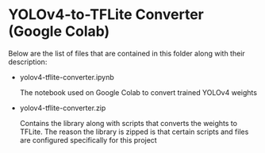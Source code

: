 # YOLOv4-to-TFLite Converter (Google Colab)

Below are the list of files that are contained in this folder along with their description:

- yolov4-tflite-converter.ipynb

  The notebook used on Google Colab to convert trained YOLOv4 weights

- yolov4-tflite-converter.zip

  Contains the library along with scripts that converts the weights to TFLite. The reason the library is zipped is that certain scripts and files are configured specifically for this project
  
  
  
  
  

